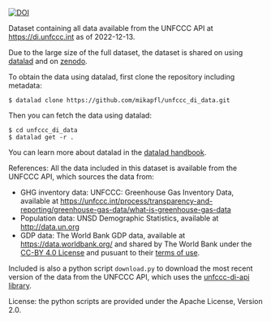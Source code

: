 [![DOI](https://zenodo.org/badge/DOI/10.5281/zenodo.7432088.svg)](10.5281/zenodo.7432088)

Dataset containing all data available from the UNFCCC API at https://di.unfccc.int as of 2022-12-13.

Due to the large size of the full dataset, the dataset is shared on using [datalad](https://www.datalad.org/) and on [zenodo](https://doi.org/10.5281/zenodo.7432088).

To obtain the data using datalad, first clone the repository including metadata:
```shell
$ datalad clone https://github.com/mikapfl/unfccc_di_data.git
```
Then you can fetch the data using datalad:
```shell
$ cd unfccc_di_data
$ datalad get -r .
```
You can learn more about datalad in the [datalad handbook](http://handbook.datalad.org).

References:
All the data included in this dataset is available from the UNFCCC API, which sources the data from:
* GHG inventory data: UNFCCC: Greenhouse Gas Inventory Data, available at https://unfccc.int/process/transparency-and-reporting/greenhouse-gas-data/what-is-greenhouse-gas-data
* Population data: UNSD Demographic Statistics, available at http://data.un.org
* GDP data: The World Bank GDP data, available at https://data.worldbank.org/ and shared by The World Bank under the [CC-BY 4.0 License](https://creativecommons.org/licenses/by/4.0/) and pusuant to their [terms of use](https://data.worldbank.org/summary-terms-of-use).

Included is also a python script `download.py` to download the most recent version of the data from the UNFCCC API, which uses the [unfccc-di-api library](https://pypi.org/project/unfccc-di-api/).

License: the python scripts are provided under the Apache License, Version 2.0.
